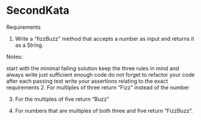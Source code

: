 # SecondKata

Requirements
1. Write a “fizzBuzz” method that accepts a number as input and returns it as a String.

Notes:

start with the minimal failing solution
keep the three rules in mind and always write just sufficient enough code
do not forget to refactor your code after each passing test
write your assertions relating to the exact requirements
2. For multiples of three return “Fizz” instead of the number

3. For the multiples of five return “Buzz”

4. For numbers that are multiples of both three and five return “FizzBuzz”.